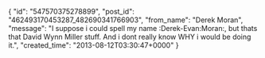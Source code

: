  {
   "id": "547570375278899",
   "post_id": "462493170453287_482690341766903",
   "from_name": "Derek Moran",
   "message": "I suppose i could spell my name :Derek-Evan:Moran:, but thats that David Wynn Miller stuff. And i dont really know WHY i would be doing it.",
   "created_time": "2013-08-12T03:30:47+0000"
 }
